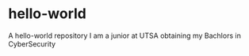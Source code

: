 # hello-world
A hello-world repository
I am a junior at UTSA obtaining my Bachlors in CyberSecurity
